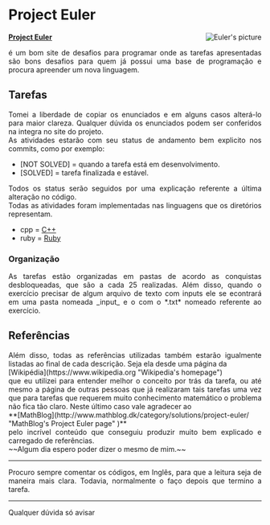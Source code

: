 # Project Euler

<img align="right" alt="Euler's picture" src="https://www.biography.com/.image/c_fill,cs_srgb,dpr_1.0,g_face,h_300,q_80,w_300/MTE5NDg0MDU1NDE1MzI2MjIz/leonhard-euler-21342391-1-402.jpg">

**[Project Euler](https://projecteuler.net "Project Euler's Homepage")**<div align="justify"> é um bom site de desafios para programar onde as tarefas apresentadas são bons desafios para quem já possui uma base de programação e procura apreender um nova linguagem.</div>

## Tarefas

<div align="justify">Tomei a liberdade de copiar os enunciados e em alguns casos alterá-lo para maior clareza. Qualquer dúvida os enunciados podem ser conferidos na integra no site do projeto.</div>

<div align="justify">As atividades estarão com seu status de andamento bem explicito nos commits, como por exemplo:</div>


* [NOT SOLVED] = quando a tarefa está em desenvolvimento.
* [SOLVED] = tarefa finalizada e estável.

<div align="justify">Todos os status serão seguidos por uma explicação referente a última alteração no código.</div>

<div align="justify">Todas as atividades foram implementadas nas linguagens que os diretórios representam.</div>

* cpp = [C++](http://www.cplusplus.com)
* ruby = [Ruby](https://www.ruby-lang.org)

### Organização

<div align="justify">As tarefas estão organizadas em pastas de acordo as conquistas desbloqueadas, que são a cada 25 realizadas. Além disso, quando o exercício precisar de algum arquivo de texto com inputs ele se econtrará em uma pasta nomeada _input_ e o com o *.txt* nomeado referente ao exercício.</div>

## Referências

<div align="justify">Além disso, todas as referências utilizadas também estarão igualmente listadas ao final de cada descrição. Seja ela desde uma página da </div>[Wikipédia](https://www.wikipedia.org "Wikipedia's homepage")<div align="justify"> que eu utilizei para entender melhor o conceito por trás da tarefa, ou até mesmo a página de outras pessoas que já realizaram tais tarefas uma vez que para tarefas que requerem muito conhecimento matemático o problema não fica tão claro. Neste último caso vale agradecer ao </div>**[MathBlog](http://www.mathblog.dk/category/solutions/project-euler/ "MathBlog's Project Euler page" )**<div align="justify"> pelo incrível conteúdo que conseguiu produzir muito bem explicado e carregado de referências.</div> ~~Algum dia espero poder dizer o mesmo de mim.~~

***

<div align="justify">Procuro sempre comentar os códigos, em Inglês, para que a leitura seja de maneira mais clara. Todavia, normalmente o faço depois que termino a tarefa.</div>

***

<div align="justify">Qualquer dúvida só avisar</div>